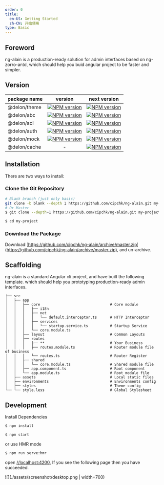 ```yaml
---
order: 0
title:
  en-US: Getting Started
  zh-CN: 开始使用
type: Basic
---
```


## Foreword

ng-alain is a production-ready solution for admin interfaces based on ng-zorro-antd, which should help you buid angular project to be faster and simpler.

## Version

| package name | version | next version |
| ------------ |:-----:|:----------:|
| @delon/theme | [![NPM version](https://img.shields.io/npm/v/@delon/theme.svg)](https://www.npmjs.com/package/@delon/theme) | [![NPM version](https://img.shields.io/npm/v/@delon/theme/next.svg)](https://www.npmjs.com/package/@delon/theme) |
| @delon/abc | [![NPM version](https://img.shields.io/npm/v/@delon/abc.svg)](https://www.npmjs.com/package/@delon/abc) | [![NPM version](https://img.shields.io/npm/v/@delon/abc/next.svg)](https://www.npmjs.com/package/@delon/abc) |
| @delon/acl | [![NPM version](https://img.shields.io/npm/v/@delon/acl.svg)](https://www.npmjs.com/package/@delon/acl) | [![NPM version](https://img.shields.io/npm/v/@delon/acl/next.svg)](https://www.npmjs.com/package/@delon/acl) |
| @delon/auth | [![NPM version](https://img.shields.io/npm/v/@delon/auth.svg)](https://www.npmjs.com/package/@delon/auth) | [![NPM version](https://img.shields.io/npm/v/@delon/auth/next.svg)](https://www.npmjs.com/package/@delon/auth) |
| @delon/mock | [![NPM version](https://img.shields.io/npm/v/@delon/mock.svg)](https://www.npmjs.com/package/@delon/mock) | [![NPM version](https://img.shields.io/npm/v/@delon/mock/next.svg)](https://www.npmjs.com/package/@delon/mock) |
| @delon/cache | - | [![NPM version](https://img.shields.io/npm/v/@delon/cache/next.svg)](https://www.npmjs.com/package/@delon/cache) |

## Installation

There are two ways to install:

### Clone the Git Repository

```bash
# Blank branch (just only basic)
git clone -b blank --depth 1 https://github.com/cipchk/ng-alain.git my-project
# Or Master
$ git clone --depth=1 https://github.com/cipchk/ng-alain.git my-project

$ cd my-project
```

### Download the Package

Download [https://github.com/cipchk/ng-alain/archive/master.zip](https://github.com/cipchk/ng-alain/archive/master.zip), and un-archive.

## Scaffolding

ng-alain is a standard Angular cli project, and have built the following template. which should help you prototyping production-ready admin interfaces.

```
├── src
│   ├── app
│   │   ├── core                                # Core module
│   │   │   ├── i18n
│   │   │   ├── net
│   │   │   │   └── default.interceptor.ts      # HTTP Interceptor
│   │   │   ├── services
│   │   │   │   └── startup.service.ts          # Startup Service
│   │   │   └── core.module.ts
│   │   ├── layout                              # Common Layouts
│   │   ├── routes
│   │   │   ├── **                              # Your Business
│   │   │   ├── routes.module.ts                # Router module file of business
│   │   │   └── routes.ts                       # Router Register
│   │   ├── shared
│   │   │   └── core.module.ts                  # Shared module file
│   │   ├── app.component.ts                    # Root component
│   │   └── app.module.ts                       # Root module file
│   ├── assets                                  # Local static files
│   ├── environments                            # Environments config
│   ├── styles                                  # Theme config
└── └── style.less                              # Global Stylesheet
```

## Development

Install Dependencies

```bash
$ npm install
```

```bash
$ npm start
```

or use HMR mode

```bash
$ npm run serve:hmr
```

open [//localhost:4200](//localhost:4200), If you see the following page then you have succeeded.

![](./assets/screenshot/desktop.png | width=700)
